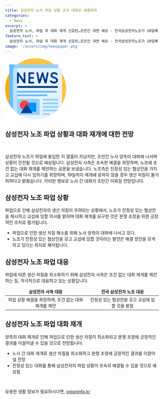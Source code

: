 ```yaml
---
title: 삼성전자 노사 파업 상황 조속 대화로 해결하자
categories:
  - News
excerpt: >
  삼성전자 노사, 파업 후 대화 재개 신호탄…조만간 대면 예상 - 전국삼성전자노조가 10일째 파업한 가운데, 삼성전자 사측이 무조건 대화 재개를 제안하는 공문을 보냈다. 노조는 진정성 있는 협상을 강조하며 19일까지 응하지 않을 경우 더 큰 생산 차질을 경고했다. 양측의 대화 의사 표현으로 조만간 대면할 것으로 전망된다.
feature_text: >
  삼성전자 노사, 파업 후 대화 재개 신호탄…조만간 대면 예상 - 전국삼성전자노조가 10일째 파업한 가운데, 삼성전자 사측이 무조건 대화 재개를 제안하는 공문을 보냈다. 노조는 진정성 있는 협상을 강조하며 19일까지 응하지 않을 경우 더 큰 생산 차질을 경고했다. 양측의 대화 의사 표현으로 조만간 대면할 것으로 전망된다.
image: '/assets/img/newspaper.png'
---
```


<p><img src="/assets/img/newspaper.png" alt="kimp 속보" /></p>

<h2>삼성전자 노조 파업 상황과 대화 재개에 대한 전망</h2>

<p data-ke-size="size16">&nbsp;</p>

<p>삼성전자 노조가 파업에 돌입한 지 열흘이 지났지만, 조만간 노사 양측이 대화에 나서며 상황이 진전될 것으로 예상됩니다. 삼성전자 사측은 조속한 해결을 희망하며, 노조에 조건 없는 대화 재개를 제안하는 공문을 보냈습니다. 노조측은 진정성 있는 협상안을 가지고 교섭에 다시 임하기를 희망하며, 19일까지 재개에 응하지 않을 경우 생산 차질이 불가피하다고 밝혔습니다. 이러한 행보로 노사 간 대화가 조만간 이뤄질 전망입니다.</p>

<h2 data-ke-size="size26">삼성전자 노조 파업 상황</h2>

<p>파업으로 인해 삼성전자의 생산 차질이 우려되는 상황에서, 노조가 진정성 있는 협상안을 제시하고 교섭에 임할 의사를 밝히며 대화 재개를 요구한 것은 분쟁 조정을 위한 긍정적인 조치로 평가됩니다.</p>

<ul>
<li>파업으로 인한 생산 차질 해소를 위해 노사 양측이 대화에 나서고 있다.</li>
<li>노조가 진정성 있는 협상안을 갖고 교섭에 임할 것이라는 발언은 해결 방안을 모색하고 있다는 취지로 해석됩니다.</li>
</ul>

<h2 data-ke-size="size26">삼성전자 노조 파업 대응</h2>

<p>파업에 따른 생산 차질을 최소화하기 위해 삼성전자 사측은 조건 없는 대화 재개를 제안하는 등, 적극적으로 대응하고 있는 상황입니다.</p>

<table>
<thead>
<tr>
<td style="text-align: center; height: 17px;"><b>삼성전자 사측 대응</b></td>
<td style="text-align: center; height: 17px;"><b>전국 삼성전자 노조 대응</b></td>
</tr>
</thead>
<tbody>
<tr>
<td style="text-align: center;">파업 상황 해결을 희망하며, 조건 없는 대화 재개를 제안</td>
<td style="text-align: center;">진정성 있는 협상안을 갖고 교섭에 임할 것을 밝힘</td>
</tr>
</tbody>
</table>

<h2 data-ke-size="size26">삼성전자 노조 파업 대화 재개</h2>

<p>양측의 대화 재개로 인해 파업으로 인한 생산 차질이 최소화되고 분쟁 조정에 긍정적인 결과를 이끌어낼 수 있을 것으로 전망됩니다.</p>

<ul>
<li>노사 간 대화 재개로 생산 차질을 최소화하고 분쟁 조정에 긍정적인 결과를 이끌어낼 전망</li>
<li>진정성 있는 대화를 통해 삼성전자의 파업 상황이 조속히 해결될 수 있을 것으로 예상됨</li>
</ul>

<p data-ke-size="size16">&nbsp;</p>
유용한 생활 정보가 필요하시다면, <a href="https://onioninfo.kr" rel="dofollow">onioninfo.kr</a>


